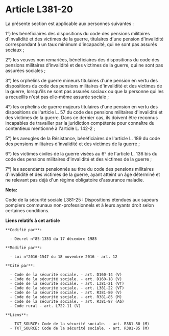 # Article L381-20

La présente section est applicable aux personnes suivantes :

1°) les bénéficiaires des dispositions du code des pensions militaires d'invalidité et des victimes de la guerre, titulaires
d'une pension d'invalidité correspondant à un taux minimum d'incapacité, qui ne sont pas assurés sociaux ; 

2°) les veuves non remariées, bénéficiaires des dispositions du code des pensions militaires d'invalidité et des victimes de
la guerre, qui ne sont pas assurées sociales ; 

3°) les orphelins de guerre mineurs titulaires d'une pension en vertu des dispositions du code des pensions militaires
d'invalidité et des victimes de la guerre, lorsqu'ils ne sont pas assurés sociaux ou que la personne qui les a recueillis
n'est pas elle-même assurée sociale ; 

4°) les orphelins de guerre majeurs titulaires d'une pension en vertu des dispositions de l'article L. 57 du code des
pensions militaires d'invalidité et des victimes de la guerre. Dans ce dernier cas, ils doivent être reconnus incapables de
travailler par la juridiction compétente pour connaître du contentieux mentionné à l'article L. 142-2 ; 

5°) les aveugles de la Résistance, bénéficiaires de l'article L. 189 du code des pensions militaires d'invalidité et des
victimes de la guerre ; 

6°) les victimes civiles de la guerre visées au 6° de l'article L. 136 bis du code des pensions militaires d'invalidité et
des victimes de la guerre ; 

7°) les ascendants pensionnés au titre du code des pensions militaires d'invalidité et des victimes de la guerre, ayant
atteint un âge déterminé et ne relevant pas déjà d'un régime obligatoire d'assurance maladie.

**Nota:**

Code de la sécurité sociale L381-25 : Dispositions étendues aux sapeurs pompiers communaux non-professionnels et à leurs
ayants droit selon certaines conditions.

**Liens relatifs à cet article**

	**Codifié par**:

	  - Décret n°85-1353 du 17 décembre 1985

	**Modifié par**:

	  - Loi n°2016-1547 du 18 novembre 2016 - art. 12

	**Cité par**:

	  - Code de la sécurité sociale. - art. D160-14 (V)
	  - Code de la sécurité sociale. - art. D160-18 (V)
	  - Code de la sécurité sociale. - art. L381-21 (VT)
	  - Code de la sécurité sociale. - art. L381-22 (VT)
	  - Code de la sécurité sociale. - art. R381-80 (V)
	  - Code de la sécurité sociale. - art. R381-85 (M)
	  - Code de la sécurité sociale. - art. R381-87 (Ab)
	  - Code rural - art. L722-11 (V)

	**Liens**:

	  - TXT_SOURCE: Code de la sécurité sociale. - art. R381-80 (M)
	  - TXT_SOURCE: Code de la sécurité sociale. - art. R381-85 (M)
